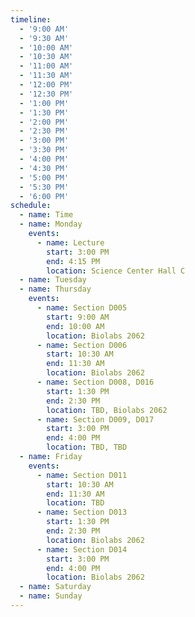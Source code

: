 ```yaml
---
timeline:
  - '9:00 AM'
  - '9:30 AM'
  - '10:00 AM'
  - '10:30 AM'
  - '11:00 AM'
  - '11:30 AM'
  - '12:00 PM'
  - '12:30 PM'
  - '1:00 PM'
  - '1:30 PM'
  - '2:00 PM'
  - '2:30 PM'
  - '3:00 PM'
  - '3:30 PM'
  - '4:00 PM'
  - '4:30 PM'
  - '5:00 PM'
  - '5:30 PM'
  - '6:00 PM'
schedule:
  - name: Time
  - name: Monday
    events:
      - name: Lecture
        start: 3:00 PM
        end: 4:15 PM
        location: Science Center Hall C
  - name: Tuesday
  - name: Thursday
    events:
      - name: Section D005
        start: 9:00 AM
        end: 10:00 AM
        location: Biolabs 2062
      - name: Section D006
        start: 10:30 AM
        end: 11:30 AM
        location: Biolabs 2062
      - name: Section D008, D016
        start: 1:30 PM
        end: 2:30 PM
        location: TBD, Biolabs 2062
      - name: Section D009, D017
        start: 3:00 PM
        end: 4:00 PM
        location: TBD, TBD
  - name: Friday
    events:
      - name: Section D011
        start: 10:30 AM
        end: 11:30 AM
        location: TBD
      - name: Section D013
        start: 1:30 PM
        end: 2:30 PM
        location: Biolabs 2062
      - name: Section D014
        start: 3:00 PM
        end: 4:00 PM
        location: Biolabs 2062
  - name: Saturday
  - name: Sunday
---
```

